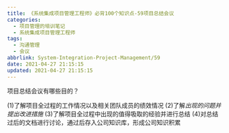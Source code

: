 ```yaml
---
title: 《系统集成项目管理工程师》必背100个知识点-59项目总结会议
categories:
  - 项目管理的培训笔记
  - 系统集成项目管理工程师
tags:
  - 沟通管理
  - 会议
abbrlink: System-Integration-Project-Management/59
date: 2021-04-27 21:15:15
updated: 2021-04-27 21:15:15
---
```


项目总结会议有哪些目的？

(1)了解项目全过程的工作情况以及相关团队成员的绩效情况
(2)了解*出现的问题并提出改进措施*
(3)了解项目全过程中出现的值得吸取的经验并进行总结
(4)对总结过后的文档进行讨论，通过后存入公司知识库，形成公司知识积累
